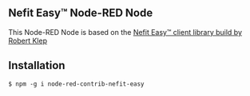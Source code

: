## Nefit Easy™ Node-RED Node

This Node-RED Node is based on the <a href="https://github.com/robertklep/nefit-easy-client">Nefit Easy™ client library build by Robert Klep</a>

## Installation

```
$ npm -g i node-red-contrib-nefit-easy
```
